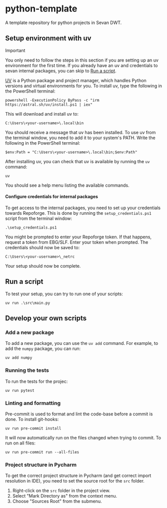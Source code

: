 # python-template
A template repository for python projects in Sevan DWT.

## Setup environment with uv

> [!IMPORTANT]
> You only need to follow the steps in this section if you are setting up an uv environment for the first time. If you already have an uv and credentials to sevan internal packages, you can skip to [Run a script](#run-a-script).

[UV](https://docs.astral.sh/uv/) is a Python package and project manager, which handles Python versions and virtual environments for you.
To install uv, type the following in the PowerShell terminal:

```console
powershell -ExecutionPolicy ByPass -c "irm https://astral.sh/uv/install.ps1 | iex"
```

This will download and install uv to:

```console
C:\Users\<your-username>\.local\bin
```

You should receive a message that uv has been installed.
To use uv from the terminal window, you need to add it to your system's PATH.
Write the following in the PowerShell terminal:

```console
$env:Path = "C:\Users\<your-username>\.local\bin;$env:Path"
```

After installing uv, you can check that uv is available by running the `uv` command:

```console
uv
```

You should see a help menu listing the available commands.


#### Configure credentials for internal packages

To get access to the internal packages, you need to set up your credentials towards Repoforge.
This is done by running the `setup_credentials.ps1` script from the terminal window:

```console
.\setup_credentials.ps1
```

You might be prompted to enter your Repoforge token. If that happens, request a token from EBG/SLF.
Enter your token when prompted. The credentials should now be saved to:

```console
C:\Users\<your-username>\_netrc
```

Your setup should now be complete.


## Run a script

To test your setup, you can try to run one of your scripts:

```console
uv run .\src\main.py
```

## Develop your own scripts

### Add a new package

To add a new package, you can use the `uv add` command. For example, to add the `numpy` package, you can run:

```console
uv add numpy
```

### Running the tests

To run the tests for the projec:

```console
uv run pytest
```

### Linting and formatting

Pre-commit is used to format and lint the code-base before a commit is done. To install git-hooks:

```console
uv run pre-commit install
```
It will now automatically run on the files changed when trying to commit. To run on all files:

```console
uv run pre-commit run --all-files
```

### Project structure in Pycharm
To get the correct project structure in Pycharm (and get correct import resolution in IDE), you need to set the source root for the `src` folder.

1. Right-click on the `src` folder in the project view.
2. Select "Mark Directory as" from the context menu.
3. Choose "Sources Root" from the submenu.
